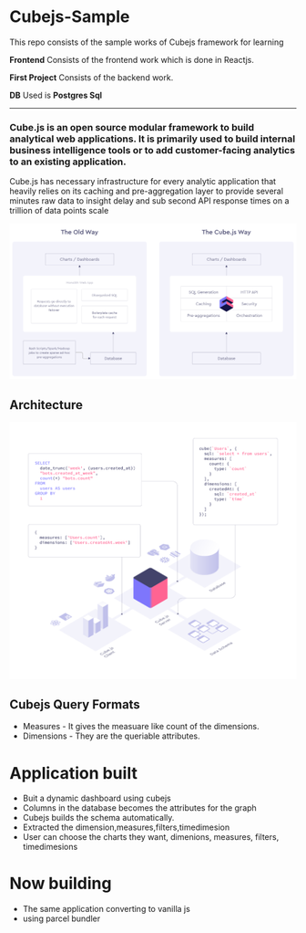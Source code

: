 # Cubejs-Sample

This repo consists of the sample works of Cubejs framework for learning

**Frontend** Consists of the frontend work which is done in Reactjs.

**First Project** Consists of the backend work.

**DB** Used is **Postgres Sql**

---

### Cube.js is an open source modular framework to build analytical web applications. It is primarily used to build internal business intelligence tools or to add customer-facing analytics to an existing application.


Cube.js has necessary infrastructure for every analytic application that heavily relies on its caching and pre-aggregation layer to provide several minutes raw data to insight delay and sub second API response times on a trillion of data points scale

![alt text](Cubejs.png)

## Architecture
![alt text](Cubejs-archi.png)

## Cubejs Query Formats

* Measures - It gives the measuare like count of the dimensions.
* Dimensions - They are the queriable attributes.

# Application built 
* Buit a dynamic dashboard using cubejs
* Columns in the database becomes the attributes for the graph
* Cubejs builds the schema automatically.
* Extracted the dimension,measures,filters,timedimesion
* User can choose the charts they want, dimenions, measures, filters, timedimesions

# Now building
* The same application converting to vanilla js
* using parcel bundler

